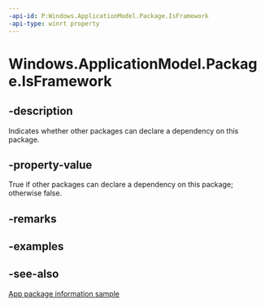 ```yaml
---
-api-id: P:Windows.ApplicationModel.Package.IsFramework
-api-type: winrt property
---
```


<!-- Property syntax
public bool IsFramework { get; }
-->

# Windows.ApplicationModel.Package.IsFramework

## -description
Indicates whether other packages can declare a dependency on this package.

## -property-value
True if other packages can declare a dependency on this package; otherwise false.

## -remarks

## -examples

## -see-also
[App package information sample](http://code.msdn.microsoft.com/windowsapps/Package-sample-46e239fa)